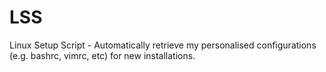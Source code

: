LSS
===

Linux Setup Script - Automatically retrieve my personalised configurations (e.g. bashrc, vimrc, etc) for new installations.
